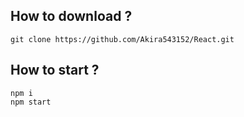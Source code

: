 ## How to download ?
```
git clone https://github.com/Akira543152/React.git
```
## How to start ?
```
npm i
npm start
```